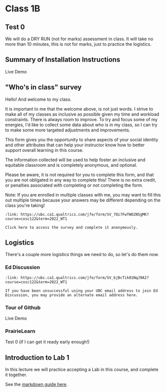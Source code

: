 # Class 1B

## Test 0 

We will do a DRY RUN (not for marks) assessment in class.
It will take no more than 10 minutes, this is not for marks, just to practice the logistics.

## Summary of Installation Instructions

Live Demo

## "Who's in class" survey

Hello! And welcome to my class.

It is important to me that the welcome above, is not just words. I strive to make all of my classes as inclusive as possible given my time and workload constraints. There is always room to improve. To try and focus some of my energies, I'd like to collect some data about who is in my class, so I can try to make some more targeted adjustments and improvements.

This form gives you the opportunity to share aspects of your social identity and other attributes that can help your instructor know how to better support overall learning in this course.

The information collected will be used to help foster an inclusive and equitable classroom and is completely anonymous, and optional.

Please be aware, it is not required for you to complete this form, and that you are not obligated in any way to complete this! There is no extra credit, or penalties associated with completing or not completing the form.

Note: If you are enrolled in multiple classes with me, you may want to fill this out multiple times because your answers may be different depending on the class you're taking!

```{card} Who's in Class survey (anonymous)
:link: https://ubc.ca1.qualtrics.com/jfe/form/SV_7Oi7FwTWO2N5gMK?course=cosc122&term=2022_WT1

Click here to access the survey and complete it anonymously.
```

## Logistics

There's a couple more logistics things we need to do, so let's do them now.

### Ed Discussion

```{card} Request an invite to Ed Discussion using a non-UBC email
:link: https://ubc.ca1.qualtrics.com/jfe/form/SV_bjBcTik01NqJ9A2?course=cosc122&term=2022_WT1

If you have been unsuccessful using your UBC email address to join Ed Discussion, you may provide an alternate email address here.
```

### Tour of Github

Live Demo

### PrairieLearn

Test 0 (if I can get it ready early enough!)

## Introduction to Lab 1

In this lecture we will practice accepting a Lab in this course, and complete it together.

See the [markdown guide here](https://www.markdownguide.org/cheat-sheet/).

